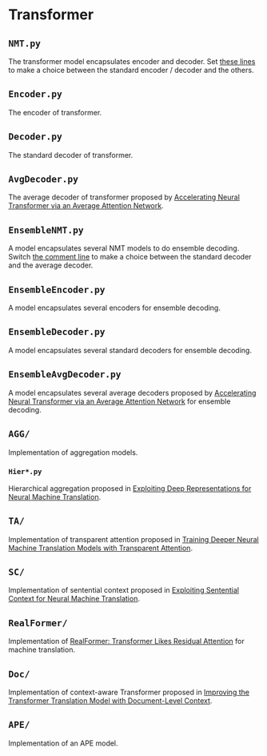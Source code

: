 # Transformer

## `NMT.py`

The transformer model encapsulates encoder and decoder. Set [these lines](https://github.com/anoidgit/transformer/blob/master/transformer/NMT.py#L8-L13) to make a choice between the standard encoder / decoder and the others.

## `Encoder.py`

The encoder of transformer.

## `Decoder.py`

The standard decoder of transformer.

## `AvgDecoder.py`

The average decoder of transformer proposed by [Accelerating Neural Transformer via an Average Attention Network](https://www.aclweb.org/anthology/P18-1166/).

## `EnsembleNMT.py`

A model encapsulates several NMT models to do ensemble decoding. Switch [the comment line](https://github.com/anoidgit/transformer/blob/master/transformer/EnsembleNMT.py#L9-L11) to make a choice between the standard decoder and the average decoder.

## `EnsembleEncoder.py`

A model encapsulates several encoders for ensemble decoding.

## `EnsembleDecoder.py`

A model encapsulates several standard decoders for ensemble decoding.

## `EnsembleAvgDecoder.py`

A model encapsulates several average decoders proposed by [Accelerating Neural Transformer via an Average Attention Network](https://www.aclweb.org/anthology/P18-1166/) for ensemble decoding.

## `AGG/`

Implementation of aggregation models.

### `Hier*.py`

Hierarchical aggregation proposed in [Exploiting Deep Representations for Neural Machine Translation](https://www.aclweb.org/anthology/D18-1457/).

## `TA/`

Implementation of transparent attention proposed in [Training Deeper Neural Machine Translation Models with Transparent Attention](https://aclweb.org/anthology/D18-1338/).

## `SC/`

Implementation of sentential context proposed in [Exploiting Sentential Context for Neural Machine Translation](https://www.aclweb.org/anthology/P19-1624/).

## `RealFormer/`

Implementation of [RealFormer: Transformer Likes Residual Attention](https://arxiv.org/abs/2012.11747) for machine translation.

## `Doc/`

Implementation of context-aware Transformer proposed in [Improving the Transformer Translation Model with Document-Level Context](https://www.aclweb.org/anthology/D18-1049/).

## `APE/`

Implementation of an APE model.
